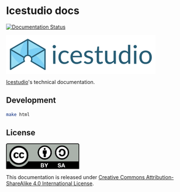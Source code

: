 # Icestudio docs

[![Documentation Status](https://readthedocs.org/projects/icestudio/badge/?version=stable)](http://icestudio.readthedocs.io/en/stable/)

<img src="./doc/images/icestudio-logo-label.png" align="center">

[Icestudio](https://github.com/FPGAwars/icestudio)'s technical documentation.

## Development

```bash
make html
```

## License

<img src="./resources/images/by-sa.png" width="200" align = "center">

This documentation is released under [Creative Commons Attribution-ShareAlike 4.0 International License](http://creativecommons.org/licenses/by-sa/4.0/).
